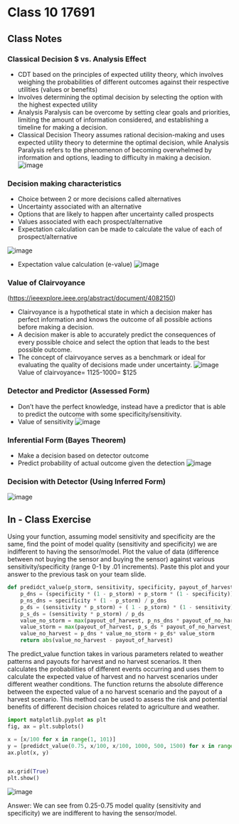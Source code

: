 # Class 10 17691
## Class Notes
### Classical Decision $ vs. Analysis Effect
- CDT based on the principles of expected utility theory, which involves weighing the probabilities of different outcomes against their respective utilities (values or benefits)
- Involves determining the optimal decision by selecting the option with the highest expected utility
- Analysis Paralysis can be overcome by setting clear goals and priorities, limiting the amount of information considered, and establishing a timeline for making a decision.
- Classical Decision Theory assumes rational decision-making and uses expected utility theory to determine the optimal decision, while Analysis Paralysis refers to the phenomenon of becoming overwhelmed by information and options, leading to difficulty in making a decision.
![image](https://user-images.githubusercontent.com/59854195/233800821-af93cae7-f693-4883-8d7c-2e65762588e1.png)

### Decision making characteristics
- Choice between 2 or more decisions called alternatives
- Uncertainty associated with an alternative
- Options that are likely to happen after uncertainty called prospects
- Values associated with each prospect/alternative
- Expectation calculation can be made to calculate the value of each of prospect/alternative 

![image](https://user-images.githubusercontent.com/59854195/233800564-121105e0-b526-419f-9c21-4386633a2cdb.png)

- Expectation value calculation (e-value)
![image](https://user-images.githubusercontent.com/59854195/233800571-ca62850e-4080-4177-9e3b-59ae9677ec58.png)
### Value of Clairvoyance

(https://ieeexplore.ieee.org/abstract/document/4082150)
- Clairvoyance is a hypothetical state in which a decision maker has perfect information and knows the outcome of all possible actions before making a decision.
- A decision maker is able to accurately predict the consequences of every possible choice and select the option that leads to the best possible outcome.
- The concept of clairvoyance serves as a benchmark or ideal for evaluating the quality of decisions made under uncertainty.
![image](https://user-images.githubusercontent.com/59854195/233800622-d2affce0-98e8-4df6-8fa7-d5cb6177d6b3.png)
Value of clairvoyance= 1125-1000= $125

### Detector and Predictor (Assessed Form)
- Don’t have the perfect knowledge, instead have a predictor that is able to predict the outcome with some specificity/sensitivity.
- Value of sensitivity
![image](https://user-images.githubusercontent.com/59854195/233800692-1624d40d-37e0-4e38-b78c-a6de2a6d48e3.png)

### Inferential Form (Bayes Theorem)
- Make a decision based on detector outcome
- Predict probability of actual outcome given the detection
![image](https://user-images.githubusercontent.com/59854195/233800710-2a7ea692-1d34-4b9c-99d4-89755078f576.png)

### Decision with Detector (Using Inferred Form)
![image](https://user-images.githubusercontent.com/59854195/233800724-9fc84574-67cf-4ae2-aab5-6083cd2267f2.png)

## In - Class Exercise
Using your function, assuming model sensitivity and specificity are the same, find the point of model quality (sensitivity and specificity) we are indifferent to having the sensor/model.
Plot the value of data (difference between not buying the sensor and buying the sensor) against various sensitivity/specificity (range 0-1 by .01 increments). Paste this plot and your answer to the previous task on your team slide.

```python
def predidct_value(p_storm, sensitivity, specificity, payout_of_harvest, payout_of_no_harvest_storm, payout_of_no_harvest_and_no_storm):
    p_dns = (specificity * (1 - p_storm) + p_storm * (1 - specificity))
    p_ns_dns = specificity * (1 - p_storm) / p_dns
    p_ds = (sensitivity * p_storm) + ( 1 - p_storm) * (1 - sensitivity)
    p_s_ds = (sensitivity * p_storm) / p_ds
    value_no_storm = max(payout_of_harvest, p_ns_dns * payout_of_no_harvest_and_no_storm + (1 - p_ns_dns) * payout_of_no_harvest_storm)
    value_storm = max(payout_of_harvest, p_s_ds * payout_of_no_harvest_storm + payout_of_no_harvest_and_no_storm * (1 - p_s_ds))
    value_no_harvest = p_dns * value_no_storm + p_ds* value_storm
    return abs(value_no_harvest - payout_of_harvest)
```
The predict_value function takes in various parameters related to weather patterns and payouts for harvest and no harvest scenarios. It then calculates the probabilities of different events occurring and uses them to calculate the expected value of harvest and no harvest scenarios under different weather conditions. The function returns the absolute difference between the expected value of a no harvest scenario and the payout of a harvest scenario. This method can be used to assess the risk and potential benefits of different decision choices related to agriculture and weather.
```python
import matplotlib.pyplot as plt
fig, ax = plt.subplots()

x = [x/100 for x in range(1, 101)]
y = [predidct_value(0.75, x/100, x/100, 1000, 500, 1500) for x in range(1,101)]
ax.plot(x, y)


ax.grid(True)
plt.show()
```
![image](https://user-images.githubusercontent.com/59854195/233801801-d8263ec7-7ad6-4221-98fe-c105ed80aba1.png)


Answer: We can see from 0.25-0.75 model quality (sensitivity and specificity) we are indifferent to having the sensor/model.
